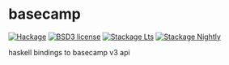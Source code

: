 # basecamp

[![Hackage](https://img.shields.io/hackage/v/basecamp.svg)](https://hackage.haskell.org/package/basecamp)
[![BSD3 license](https://img.shields.io/badge/license-BSD3-blue.svg)](LICENSE)
[![Stackage Lts](http://stackage.org/package/basecamp/badge/lts)](http://stackage.org/lts/package/basecamp)
[![Stackage Nightly](http://stackage.org/package/basecamp/badge/nightly)](http://stackage.org/nightly/package/basecamp)

haskell bindings to basecamp v3 api